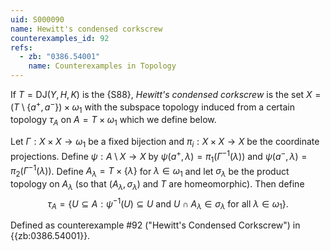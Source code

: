 ```yaml
---
uid: S000090
name: Hewitt's condensed corkscrew
counterexamples_id: 92
refs:
  - zb: "0386.54001"
    name: Counterexamples in Topology
---
```


If $T = \text{DJ}(Y, H, K)$ is the {S88},
*Hewitt's condensed corkscrew* is the set $X = (T\setminus \{a^+, a^-\}) \times \omega_1$ with the subspace topology induced from
a certain topology $\tau_A$ on $A = T \times \omega_1$ which we define below.

Let $\Gamma:X \times X \rightarrow \omega_1$ be a fixed bijection and $\pi_i:X\times X\to X$ be the coordinate projections. Define $\psi: A \setminus X \rightarrow X$ by $\psi(a^+, \lambda) = \pi_1 (\Gamma^{-1}(\lambda))$ and $\psi(a^-, \lambda) = \pi_2 (\Gamma^{-1}(\lambda))$. Define $A_\lambda = T\times \{\lambda\}$ for $\lambda\in \omega_1$ and let $\sigma_\lambda$ be the product topology on $A_\lambda$ (so that $(A_\lambda, \sigma_\lambda)$ and $T$ are homeomorphic). Then define $$\tau_A = \{U\subseteq A : \psi^{-1}(U)\subseteq U \text{ and }U\cap A_\lambda\in \sigma_\lambda\text{ for all }\lambda\in\omega_1\}.$$

Defined as counterexample #92 ("Hewitt's Condensed Corkscrew")
in {{zb:0386.54001}}.
